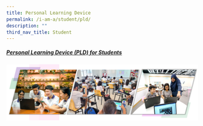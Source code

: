 ```yaml
---
title: Personal Learning Device
permalink: /i-am-a/student/pld/
description: ""
third_nav_title: Student
---
```

##### [Personal Learning Device (PLD) for Students](https://sites.google.com/moe.edu.sg/spectra-student-info-hub/others/pld)
<img style="width:600px" src="/images/ICT2022.png">